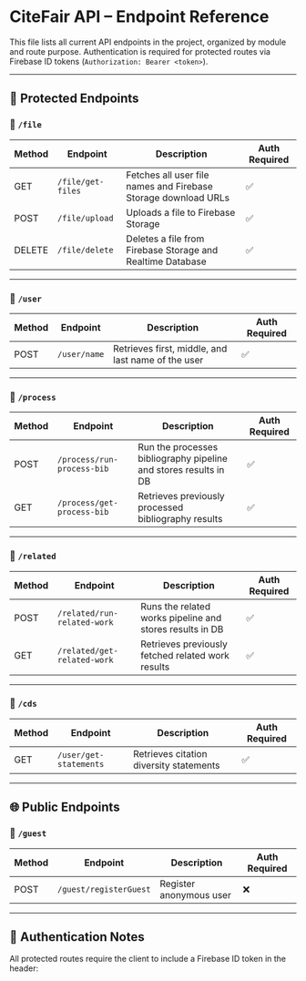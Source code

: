 # CiteFair API – Endpoint Reference

This file lists all current API endpoints in the project, organized by module and route purpose. Authentication is required for protected routes via Firebase ID tokens (`Authorization: Bearer <token>`).

---

## 🔐 Protected Endpoints

### 📂 `/file`

| Method | Endpoint           | Description                                                  | Auth Required |
|--------|--------------------|--------------------------------------------------------------|---------------|
| GET   | `/file/get-files`  | Fetches all user file names and Firebase Storage download URLs | ✅             |
| POST   | `/file/upload`     | Uploads a file to Firebase Storage                          | ✅             |
| DELETE | `/file/delete`     | Deletes a file from Firebase Storage and Realtime Database  | ✅             |

---

### 📂 `/user`

| Method | Endpoint       | Description                        | Auth Required |
|--------|----------------|------------------------------------|---------------|
| POST   | `/user/name`   | Retrieves first, middle, and last name of the user | ✅             |

---

### 📂 `/process`

| Method | Endpoint                        | Description                                          | Auth Required |
|--------|----------------------------------|------------------------------------------------------|---------------|
| POST   | `/process/run-process-bib`        | Run the processes bibliography pipeline and stores results in DB      | ✅             |
| GET    | `/process/get-process-bib`   | Retrieves previously processed bibliography results  | ✅             |

---

### 📂 `/related`

| Method | Endpoint                        | Description                                          | Auth Required |
|--------|----------------------------------|------------------------------------------------------|---------------|
| POST   | `/related/run-related-work`        | Runs the related works pipeline and stores results in DB      | ✅             |
| GET    | `/related/get-related-work`   | Retrieves previously fetched related work results  | ✅             |

---

### 📂 `/cds`

| Method | Endpoint       | Description                        | Auth Required |
|--------|----------------|------------------------------------|---------------|
| GET   | `/user/get-statements`   | Retrieves citation diversity statements | ✅             |

---

## 🌐 Public Endpoints

### 📂 `/guest`

| Method | Endpoint                 | Description                 | Auth Required |
|--------|--------------------------|-----------------------------|---------------|
| POST   | `/guest/registerGuest`   | Register anonymous user     | ❌             |

---

## 🔐 Authentication Notes

All protected routes require the client to include a Firebase ID token in the header:

